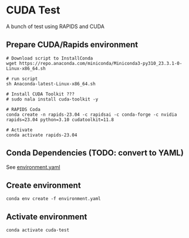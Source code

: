 # CUDA Test

A bunch of test using RAPIDS and CUDA

## Prepare CUDA/Rapids environment

``` shell
# Download script to InstallConda
wget https://repo.anaconda.com/miniconda/Miniconda3-py310_23.3.1-0-Linux-x86_64.sh

# run script
sh Anaconda-latest-Linux-x86_64.sh

# Install CUDA Toolkit ???
# sudo nala install cuda-toolkit -y

# RAPIDS Coda
conda create -n rapids-23.04 -c rapidsai -c conda-forge -c nvidia rapids=23.04 python=3.10 cudatoolkit=11.8

# Activate
conda activate rapids-23.04

```

## Conda Dependencies (TODO: convert to YAML)

See [environment.yaml](./environment.yaml)

## Create environment 

    conda env create -f environment.yaml 

## Activate environment
    conda activate cuda-test